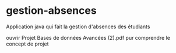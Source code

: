 # gestion-absences
Application java qui fait la gestion d'absences des étudiants

ouvrir Projet Bases de données Avancées (2).pdf pur comprendre le concept de projet


